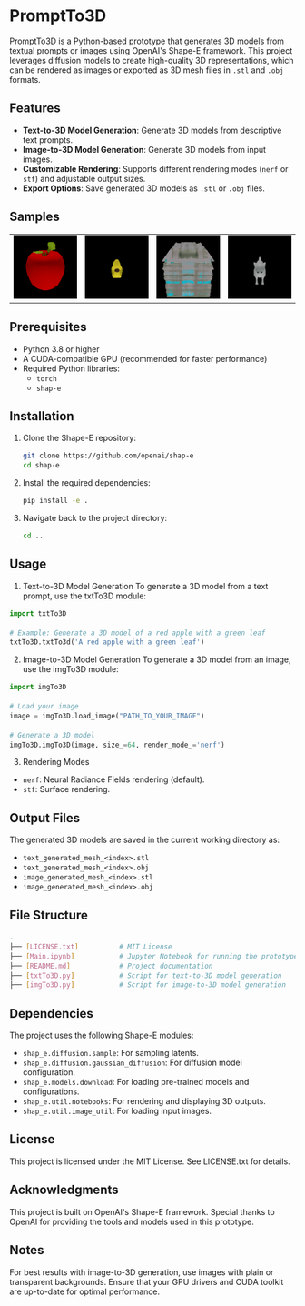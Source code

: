 # PromptTo3D

PromptTo3D is a Python-based prototype that generates 3D models from textual prompts or images using OpenAI's Shape-E framework. This project leverages diffusion models to create high-quality 3D representations, which can be rendered as images or exported as 3D mesh files in `.stl` and `.obj` formats.

## Features

- **Text-to-3D Model Generation**: Generate 3D models from descriptive text prompts.
- **Image-to-3D Model Generation**: Generate 3D models from input images.
- **Customizable Rendering**: Supports different rendering modes (`nerf` or `stf`) and adjustable output sizes.
- **Export Options**: Save generated 3D models as `.stl` or `.obj` files.

## Samples

<table>
    <body>
        <tr>
            <td align="center">
                <img src="Sample GIFs/red_apple.gif" alt="A red apple">
            </td>
            <td align="center">
                <img src="Sample GIFs/yellow_banana.gif" alt="A yellow banana">
            </td align="center">
            <td align="center">
                <img src="Sample GIFs/building.gif" alt="A building">
            </td>
          <td align="center">
                <img src="Sample GIFs/cat.gif" alt="A cat">
            </td>
        </tr>
    </body>
</table>

## Prerequisites

- Python 3.8 or higher
- A CUDA-compatible GPU (recommended for faster performance)
- Required Python libraries:
  - `torch`
  - `shap-e`

## Installation

1. Clone the Shape-E repository:
   ```bash
   git clone https://github.com/openai/shap-e
   cd shap-e
   ```
2. Install the required dependencies:
   ```bash
   pip install -e .
   ```
3. Navigate back to the project directory:
   ```bash
   cd ..
   ```

## Usage
1. Text-to-3D Model Generation
To generate a 3D model from a text prompt, use the txtTo3D module:
```python
import txtTo3D

# Example: Generate a 3D model of a red apple with a green leaf
txtTo3D.txtTo3d('A red apple with a green leaf')
```
2.  Image-to-3D Model Generation
To generate a 3D model from an image, use the imgTo3D module:
```python
import imgTo3D

# Load your image
image = imgTo3D.load_image("PATH_TO_YOUR_IMAGE")

# Generate a 3D model
imgTo3D.imgTo3D(image, size_=64, render_mode_='nerf')
```
3. Rendering Modes
- `nerf`: Neural Radiance Fields rendering (default).
- `stf`: Surface rendering.

## Output Files
The generated 3D models are saved in the current working directory as:

- `text_generated_mesh_<index>.stl`
- `text_generated_mesh_<index>.obj`
- `image_generated_mesh_<index>.stl`
- `image_generated_mesh_<index>.obj`

## File Structure
```bash
.
├── [LICENSE.txt]          # MIT License
├── [Main.ipynb]           # Jupyter Notebook for running the prototype
├── [README.md]            # Project documentation
├── [txtTo3D.py]           # Script for text-to-3D model generation
├── [imgTo3D.py]           # Script for image-to-3D model generation
```
## Dependencies
The project uses the following Shape-E modules:

- `shap_e.diffusion.sample`: For sampling latents.
- `shap_e.diffusion.gaussian_diffusion`: For diffusion model configuration.
- `shap_e.models.download`: For loading pre-trained models and configurations.
- `shap_e.util.notebooks`: For rendering and displaying 3D outputs.
- `shap_e.util.image_util`: For loading input images.

## License
This project is licensed under the MIT License. See LICENSE.txt for details.

## Acknowledgments
This project is built on OpenAI's Shape-E framework. Special thanks to OpenAI for providing the tools and models used in this prototype.

## Notes
For best results with image-to-3D generation, use images with plain or transparent backgrounds.
Ensure that your GPU drivers and CUDA toolkit are up-to-date for optimal performance.
